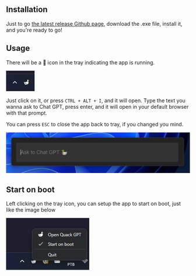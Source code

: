## Installation

Just to go [the latest release Github page](https://github.com/maiconfriedel/quack-gpt/releases/tag/1.0.0), download the .exe file, install it, and you're ready to go!

## Usage

There will be a 🦆 icon in the tray indicating the app is running.

![tray](tray.png)

Just click on it, or press `CTRL + ALT + I`, and it will open. Type the text you wanna ask to Chat GPT, press enter, and it will open in your default browser with that prompt.

You can press `ESC` to close the app back to tray, if you changed you mind.

![quack-gpt](quack-gpt.png)

## Start on boot

Left clicking on the tray icon, you can setup the app to start on boot, just like the image below

![start on boot](start-on-boot.png)
